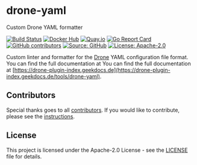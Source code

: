 # drone-yaml

Custom Drone YAML formatter

[![Build Status](https://img.shields.io/drone/build/thegeeklab/drone-yaml?logo=drone&server=https%3A%2F%2Fdrone.thegeeklab.de)](https://drone.thegeeklab.de/thegeeklab/drone-yaml)
[![Docker Hub](https://img.shields.io/badge/dockerhub-latest-blue.svg?logo=docker&logoColor=white)](https://hub.docker.com/r/thegeeklab/drone-yaml)
[![Quay.io](https://img.shields.io/badge/quay-latest-blue.svg?logo=docker&logoColor=white)](https://quay.io/repository/thegeeklab/drone-yaml)
[![Go Report Card](https://goreportcard.com/badge/github.com/thegeeklab/drone-yaml)](https://goreportcard.com/report/github.com/thegeeklab/drone-yaml)
[![GitHub contributors](https://img.shields.io/github/contributors/thegeeklab/drone-yaml)](https://github.com/thegeeklab/drone-yaml/graphs/contributors)
[![Source: GitHub](https://img.shields.io/badge/source-github-blue.svg?logo=github&logoColor=white)](https://github.com/thegeeklab/drone-yaml)
[![License: Apache-2.0](https://img.shields.io/github/license/thegeeklab/drone-yaml)](https://github.com/thegeeklab/drone-yaml/blob/main/LICENSE)

Custom linter and formatter for the [Drone](https://github.com/drone/drone) YAML configuration file format. You can find the full documentation at You can find the full documentation at [https://drone-plugin-index.geekdocs.de](https://drone-plugin-index.geekdocs.de/tools/drone-yaml).

## Contributors

Special thanks goes to all [contributors](https://github.com/thegeeklab/drone-yaml/graphs/contributors). If you would like to contribute,
please see the [instructions](https://github.com/thegeeklab/drone-yaml/blob/main/CONTRIBUTING.md).

## License

This project is licensed under the Apache-2.0 License - see the [LICENSE](https://github.com/thegeeklab/drone-yaml/blob/main/LICENSE) file for details.
